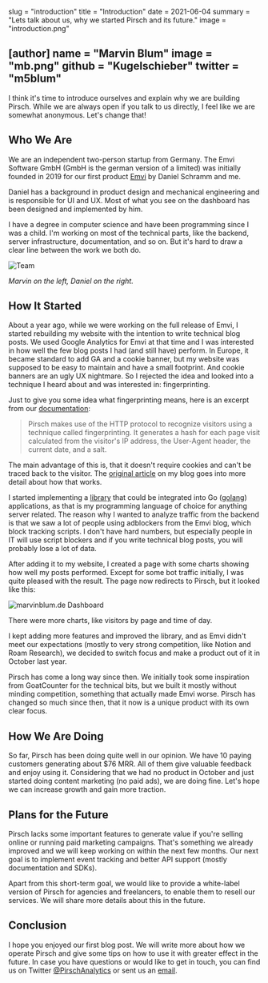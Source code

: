 slug = "introduction"
title = "Introduction"
date = 2021-06-04
summary = "Lets talk about us, why we started Pirsch and its future."
image = "introduction.png"

[author]
name = "Marvin Blum"
image = "mb.png"
github = "Kugelschieber"
twitter = "m5blum"
---

I think it's time to introduce ourselves and explain why we are building Pirsch. While we are always open if you talk to us directly, I feel like we are somewhat anonymous. Let's change that!

## Who We Are

We are an independent two-person startup from Germany. The Emvi Software GmbH (GmbH is the german version of a limited) was initially founded in 2019 for our first product [Emvi](https://emvi.com/) by Daniel Schramm and me.

Daniel has a background in product design and mechanical engineering and is responsible for UI and UX. Most of what you see on the dashboard has been designed and implemented by him.

I have a degree in computer science and have been programming since I was a child. I'm working on most of the technical parts, like the backend, server infrastructure, documentation, and so on. But it's hard to draw a clear line between the work we both do.

![Team](/blog/static/introduction/team.jpg)

*Marvin on the left, Daniel on the right.*

## How It Started

About a year ago, while we were working on the full release of Emvi, I started rebuilding my website with the intention to write technical blog posts. We used Google Analytics for Emvi at that time and I was interested in how well the few blog posts I had (and still have) perform. In Europe, it became standard to add GA and a cookie banner, but my website was supposed to be easy to maintain and have a small footprint. And cookie banners are an ugly UX nightmare. So I rejected the idea and looked into a technique I heard about and was interested in: fingerprinting.

Just to give you some idea what fingerprinting means, here is an excerpt from our [documentation](https://docs.pirsch.io/):

> Pirsch makes use of the HTTP protocol to recognize visitors using a technique called fingerprinting. It generates a hash for each page visit calculated from the visitor's IP address, the User-Agent header, the current date, and a salt.

The main advantage of this is, that it doesn't require cookies and can't be traced back to the visitor. The [original article](https://marvinblum.de/blog/server-side-tracking-without-cookies-in-go-OxdzmGZ1Bl) on my blog goes into more detail about how that works.

I started implementing a [library](https://github.com/pirsch-analytics/pirsch) that could be integrated into Go ([golang](https://golang.org/)) applications, as that is my programming language of choice for anything server related. The reason why I wanted to analyze traffic from the backend is that we saw a lot of people using adblockers from the Emvi blog, which block tracking scripts. I don't have hard numbers, but especially people in IT will use script blockers and if you write technical blog posts, you will probably lose a lot of data.

After adding it to my website, I created a page with some charts showing how well my posts performed. Except for some bot traffic initially, I was quite pleased with the result. The page now redirects to Pirsch, but it looked like this:

![marvinblum.de Dashboard](/blog/static/introduction/charts.png)

There were more charts, like visitors by page and time of day.

I kept adding more features and improved the library, and as Emvi didn't meet our expectations (mostly to very strong competition, like Notion and Roam Research), we decided to switch focus and make a product out of it in October last year.

Pirsch has come a long way since then. We initially took some inspiration from GoatCounter for the technical bits, but we built it mostly without minding competition, something that actually made Emvi worse. Pirsch has changed so much since then, that it now is a unique product with its own clear focus.

## How We Are Doing

So far, Pirsch has been doing quite well in our opinion. We have 10 paying customers generating about $76 MRR. All of them give valuable feedback and enjoy using it. Considering that we had no product in October and just started doing content marketing (no paid ads), we are doing fine. Let's hope we can increase growth and gain more traction.

## Plans for the Future

Pirsch lacks some important features to generate value if you're selling online or running paid marketing campaigns. That's something we already improved and we will keep working on within the next few months. Our next goal is to implement event tracking and better API support (mostly documentation and SDKs).

Apart from this short-term goal, we would like to provide a white-label version of Pirsch for agencies and freelancers, to enable them to resell our services. We will share more details about this in the future.

## Conclusion

I hope you enjoyed our first blog post. We will write more about how we operate Pirsch and give some tips on how to use it with greater effect in the future. In case you have questions or would like to get in touch, you can find us on Twitter [@PirschAnalytics](https://twitter.com/PirschAnalytics) or sent us an [email](mailto:contact@pirsch.io).
